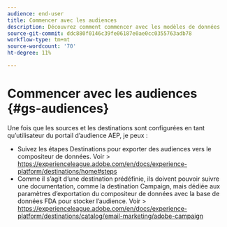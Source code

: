 ```yaml
---
audience: end-user
title: Commencer avec les audiences
description: Découvrez comment commencer avec les modèles de données
source-git-commit: ddc880f0146c39fe06187e0ae0cc0355763adb78
workflow-type: tm+mt
source-wordcount: '70'
ht-degree: 11%

---
```


# Commencer avec les audiences {#gs-audiences}


Une fois que les sources et les destinations sont configurées en tant qu’utilisateur du portail d’audience AEP, je peux :

* Suivez les étapes Destinations pour exporter des audiences vers le compositeur de données. Voir > https://experienceleague.adobe.com/en/docs/experience-platform/destinations/home#steps
* Comme il s’agit d’une destination prédéfinie, ils doivent pouvoir suivre une documentation, comme la destination Campaign, mais dédiée aux paramètres d’exportation du compositeur de données avec la base de données FDA pour stocker l’audience. Voir > https://experienceleague.adobe.com/en/docs/experience-platform/destinations/catalog/email-marketing/adobe-campaign